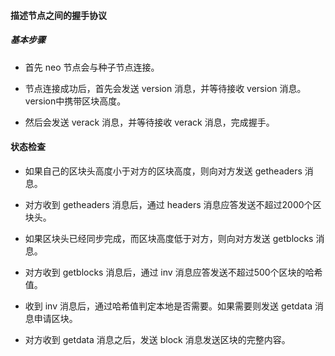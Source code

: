 
#### 描述节点之间的握手协议

##### 基本步骤

* 首先 neo 节点会与种子节点连接。

* 节点连接成功后，首先会发送 version 消息，并等待接收 version 消息。version中携带区块高度。
  
*  然后会发送 verack 消息，并等待接收 verack 消息，完成握手。

#### 状态检查

* 如果自己的区块头高度小于对方的区块高度，则向对方发送 getheaders 消息。

* 对方收到 getheaders 消息后，通过 headers 消息应答发送不超过2000个区块头。

* 如果区块头已经同步完成，而区块高度低于对方，则向对方发送 getblocks 消息。

* 对方收到 getblocks 消息后，通过 inv 消息应答发送不超过500个区块的哈希值。

* 收到 inv 消息后，通过哈希值判定本地是否需要。如果需要则发送 getdata 消息申请区块。

* 对方收到 getdata 消息之后，发送 block 消息发送区块的完整内容。
